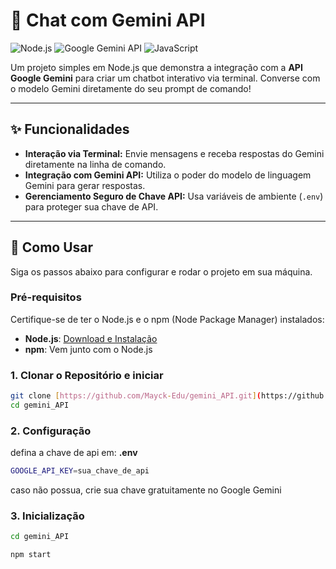 # 🤖 Chat com Gemini API

![Node.js](https://img.shields.io/badge/Node.js-339933?style=for-the-badge&logo=nodedotjs&logoColor=white)
![Google Gemini API](https://img.shields.io/badge/Google%20Gemini%20API-FF0000?style=for-the-badge&logo=google&logoColor=white)
![JavaScript](https://img.shields.io/badge/JavaScript-F7DF1E?style=for-the-badge&logo=javascript&logoColor=black)

Um projeto simples em Node.js que demonstra a integração com a **API Google Gemini** para criar um chatbot interativo via terminal. Converse com o modelo Gemini diretamente do seu prompt de comando!

---

## ✨ Funcionalidades

* **Interação via Terminal:** Envie mensagens e receba respostas do Gemini diretamente na linha de comando.
* **Integração com Gemini API:** Utiliza o poder do modelo de linguagem Gemini para gerar respostas.
* **Gerenciamento Seguro de Chave API:** Usa variáveis de ambiente (`.env`) para proteger sua chave de API.

---

## 🚀 Como Usar

Siga os passos abaixo para configurar e rodar o projeto em sua máquina.

### Pré-requisitos

Certifique-se de ter o Node.js e o npm (Node Package Manager) instalados:

* **Node.js**: [Download e Instalação](https://nodejs.org/pt-br/download/)
* **npm**: Vem junto com o Node.js

### 1. Clonar o Repositório e iniciar
```bash
git clone [https://github.com/Mayck-Edu/gemini_API.git](https://github.com/Mayck-Edu/gemini_API.git)
cd gemini_API
```

### 2. Configuração
defina a chave de api em:
**.env**
```bash
GOOGLE_API_KEY=sua_chave_de_api
```
caso não possua, crie sua chave gratuitamente no Google Gemini

### 3. Inicialização 
```bash
cd gemini_API

npm start
```